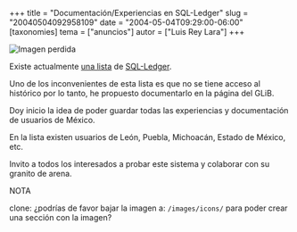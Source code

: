 +++
title = "Documentación/Experiencias en SQL-Ledger"
slug = "20040504092958109"
date = "2004-05-04T09:29:00-06:00"
[taxonomies]
tema = ["anuncios"]
autor = ["Luis Rey Lara"]
+++

![Imagen perdida](/static/images/20040504092958109_1.gif)

Existe actualmente [una
lista](https://lists.sourceforge.net/lists/listinfo/sql-ledger-spanish) de
[SQL-Ledger](https://www.sql-ledger.org).

Uno de los inconvenientes de esta lista es que no se tiene acceso al histórico
por lo tanto, he propuesto documentarlo en la página del GLiB.

<!-- more -->
Doy inicio la idea de poder guardar todas las experiencias y documentación de
usuarios de México.

En la lista existen usuarios de León, Puebla, Michoacán, Estado de México, etc.

Invito a todos los interesados a probar este sistema y colaborar con su granito
de arena.

NOTA

clone: ¿podrías de favor bajar la imagen a: `/images/icons/` para poder crear
una sección con la imagen?
